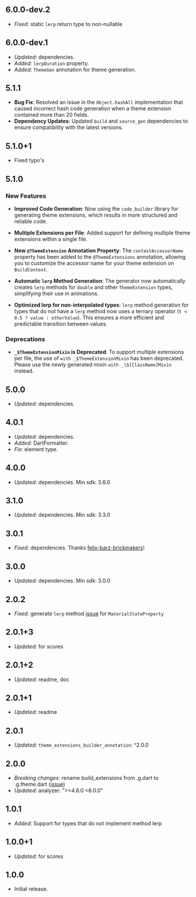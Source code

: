 ## 6.0.0-dev.2

- *Fixed*: static `lerp` return type to non-nullable

## 6.0.0-dev.1

- *Updated*: dependencies.
- *Added*: `lerpDuration` property.
- *Added*: `ThemeGen` annotation for theme generation.

## 5.1.1

- **Bug Fix**: Resolved an issue in the `Object.hashAll` implementation that caused incorrect hash code generation when a theme extension contained more than 20 fields.
- **Dependency Updates**: Updated `build` and `source_gen` dependencies to ensure compatibility with the latest versions.

## 5.1.0+1

- Fixed typo's

## 5.1.0

### New Features

- **Improved Code Generation**: Now using the `code_builder` library for generating theme extensions, which results in more structured and reliable code.

- **Multiple Extensions per File**: Added support for defining multiple theme extensions within a single file.

- **New `@ThemeExtension` Annotation Property**: The `contextAccessorName` property has been added to the `@ThemeExtensions` annotation, allowing you to customize the accessor name for your theme extension on `BuildContext`.

- **Automatic `lerp` Method Generation**: The generator now automatically creates `lerp` methods for `double` and other `ThemeExtension` types, simplifying their use in animations.

- **Optimized lerp for non-interpolated types**: `lerp` method generation for types that do not have a `lerp` method now uses a ternary operator (`t < 0.5 ? value : otherValue`). This ensures a more efficient and predictable transition between values.

### Deprecations

- **`_$ThemeExtensionMixin` is Deprecated**: To support multiple extensions per file, the use of `with _$ThemeExtensionMixin` has been deprecated. Please use the newly generated mixin `with _\$[ClassName]Mixin` instead.

## 5.0.0

- *Updated*: dependencies.

## 4.0.1

- *Updated*: dependencies.
- *Added*: DartFormatter.
- *Fix*: element type.

## 4.0.0

- *Updated*: dependencies. Min sdk: 3.6.0

## 3.1.0

- *Updated*: dependencies. Min sdk: 3.3.0

## 3.0.1

- *Fixed*: dependencies. Thanks [felix-barz-brickmakers](https://github.com/felix-barz-brickmakers)!

## 3.0.0

- *Updated*: dependencies. Min sdk: 3.0.0

## 2.0.2

- *Fixed*: generate `lerp` method [issue](https://github.com/pro100andrey/theme_extensions_builder/issues/8) for `MaterialStateProperty`

## 2.0.1+3

- *Updated*: for scores

## 2.0.1+2

- *Updated*: readme, doc

## 2.0.1+1

- *Updated*: readme

## 2.0.1

- *Updated*: `theme_extensions_builder_annotation`: ^2.0.0

## 2.0.0

- *Breaking changes*: rename build_extensions from .g.dart to .g.theme.dart ([issue](https://github.com/pro100andrey/theme_extensions_builder/issues/2))
- *Updated*: analyzer: ">=4.6.0 <6.0.0"

## 1.0.1

- *Added*: Support for types that do not implement method lerp

## 1.0.0+1

- *Updated*: for scores

## 1.0.0

- Initial release.
